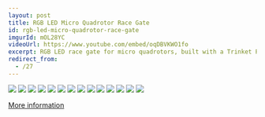 ```yaml
---
layout: post
title: RGB LED Micro Quadrotor Race Gate
id: rgb-led-micro-quadrotor-race-gate
imgurId: mOL28YC
videoUrl: https://www.youtube.com/embed/oqDBVKWO1fo
excerpt: RGB LED race gate for micro quadrotors, built with a Trinket Pro, 60 NeoPixel strip, PEX pipe, and FastLED.
redirect_from:
  - /27
---
```


<div class="row">
  <a href="https://i.imgur.com/mOL28YC" target="_blank"><img src="https://i.imgur.com/mOL28YC.gif" class="col-sm-4 col-xs-12" /></a>
  <a href="https://i.imgur.com/VLQ5fCV" target="_blank"><img src="https://i.imgur.com/VLQ5fCV.gif" class="col-sm-4 col-xs-12" /></a>
  <a href="https://i.imgur.com/WNybN7b.mp4" target="_blank"><img src="https://i.imgur.com/V9kHfCS.gif" class="col-sm-4 col-xs-12" /></a>
  <a href="https://i.imgur.com/M060Hxu.jpg" target="_blank"><img src="https://i.imgur.com/M060Hxu.jpg" class="col-sm-4 col-xs-12" /></a>
  <a href="https://i.imgur.com/HSkjbnz.jpg" target="_blank"><img src="https://i.imgur.com/HSkjbnz.jpg" class="col-sm-4 col-xs-12" /></a>
  <a href="https://i.imgur.com/sMUO99b.jpg" target="_blank"><img src="https://i.imgur.com/sMUO99b.jpg" class="col-sm-4 col-xs-12" /></a>
  <a href="https://i.imgur.com/JWSIr2c.jpg" target="_blank"><img src="https://i.imgur.com/JWSIr2c.jpg" class="col-sm-4 col-xs-12" /></a>
  <a href="https://i.imgur.com/9aP8yPQ.jpg" target="_blank"><img src="https://i.imgur.com/9aP8yPQ.jpg" class="col-sm-4 col-xs-12" /></a>
  <a href="https://i.imgur.com/HToMlpe.jpg" target="_blank"><img src="https://i.imgur.com/HToMlpe.jpg" class="col-sm-4 col-xs-12" /></a>
  <a href="https://i.imgur.com/Fvj1nbg.jpg" target="_blank"><img src="https://i.imgur.com/Fvj1nbg.jpg" class="col-sm-4 col-xs-12" /></a>
  <a href="https://i.imgur.com/VUIQWmk.jpg" target="_blank"><img src="https://i.imgur.com/VUIQWmk.jpg" class="col-sm-4 col-xs-12" /></a>
  <a href="https://i.imgur.com/NHmCcdx.jpg" target="_blank"><img src="https://i.imgur.com/NHmCcdx.jpg" class="col-sm-4 col-xs-12" /></a>
  <a href="https://i.imgur.com/aKOmQde.jpg" target="_blank"><img src="https://i.imgur.com/aKOmQde.jpg" class="col-sm-4 col-xs-12" /></a>
  <a href="https://i.imgur.com/A0Yvsf7.jpg" target="_blank"><img src="https://i.imgur.com/A0Yvsf7.jpg" class="col-sm-4 col-xs-12" /></a>
</div>

[More information](https://www.evilgeniuslabs.org/trinket-pro-rgb-led-micro-quadrotor-race-gate)
